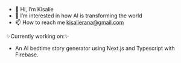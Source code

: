 - 👋 Hi, I’m Kisalie
- 👀 I’m interested in how AI is transforming the world
- 📫 How to reach me kisalierana@gmail.com

✨Currently working on:✨

- An AI bedtime story generator using Next.js and Typescript with Firebase.



<!---
Kisalie/Kisalie is a ✨ special ✨ repository because its `README.md` (this file) appears on your GitHub profile.
You can click the Preview link to take a look at your changes.
--->

